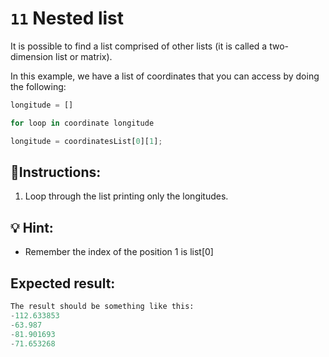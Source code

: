 
# `11` Nested list

It is possible to find a list comprised of other lists (it is called a two-dimension list or matrix).

In this example, we have a list of coordinates that you can access by doing the following:

```py
longitude = []

for loop in coordinate longitude

longitude = coordinatesList[0][1];
```

## 📝Instructions:

1. Loop through the list printing only the longitudes.

## 💡 Hint:

- Remember the index of the position 1 is list[0]

## Expected result:

```py
The result should be something like this:
-112.633853
-63.987
-81.901693
-71.653268
```

